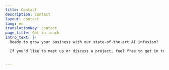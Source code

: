 ```yaml
---
title: Contact
description: contact
layout: contact
lang: en
translationKey: contact
page_title: Get in touch
intro_text: |-
  Ready to grow your business with our state-of-the-art AI infusion?

  If you'd like to meet up or discuss a project, feel free to get in touch by filling in the form below or scheduling a call.


---
```

